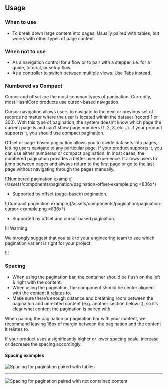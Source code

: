 ## Usage

### When to use

- To break down large content into pages. Usually paired with tables, but works with other types of page content.

### When not to use

- As a navigation control for a flow or to pair with a stepper, i.e. for a guide, tutorial, or setup flow.
- As a controller to switch between multiple views. Use [Tabs](/components/tabs/) instead.

### Numbered vs Compact

Cursor and offset are the most common types of pagination. Currently, most HashiCorp products use cursor-based navigation.

Cursor navigation allows users to navigate to the next or previous set of records no matter where the user is located within the dataset (record 1 or 300). With this type of pagination, the system doesn’t know which page the current page is and can’t show page numbers (1, 2, 3, etc…). If your product supports it, you should use compact pagination.

Offset or page-based pagination allows you to divide datasets into pages, letting users navigate to any particular page. If your product supports it, you can use either numbered or compact pagination. In most cases, the numbered pagination provides a better user experience. It allows users to jump between pages and always return to the first page or go to the last page without navigating through the pages manually.

![Numbered pagination example](/assets/components/pagination/pagination-offset-example.png =836x*)
- Supported by offset (page-based) pagination.

![Compact pagination example](/assets/components/pagination/pagination-cursor-example.png =836x*)
- Supported by offset and cursor based pagination.

!!! Warning 

We strongly suggest that you talk to your engineering team to see which pagination variant is right for your project.

!!!

### Spacing

- When using the pagination bar, the container should be flush on the left & right with the content.
- When using the pagination, the component should be center aligned with the content it relates to.
- Make sure there’s enough distance and breathing room between the pagination and unrelated content (e.g. another section below it), so it’s clear what content the pagination is paired with.

When pairing the pagination or pagination bar with your content, we recommend leaving 16px of margin between the pagination and the content it relates to.

If your product uses a significantly higher or lower spacing scale, increase or decrease the spacing accordingly.

#### Spacing examples

![Spacing for pagination paired with tables](/assets/components/pagination/pagination-spacing-tables.png)

---

![Spacing for pagination paired with not contained content](/assets/components/pagination/pagination-spacing-not-contained.png)